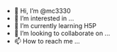 - 👋 Hi, I’m @mc3330
- 👀 I’m interested in ...
- 🌱 I’m currently learning H5P
- 💞️ I’m looking to collaborate on ...
- 📫 How to reach me ...

<!---
mc3330/mc3330 is a ✨ special ✨ repository because its `README.md` (this file) appears on your GitHub profile.
You can click the Preview link to take a look at your changes.
--->
